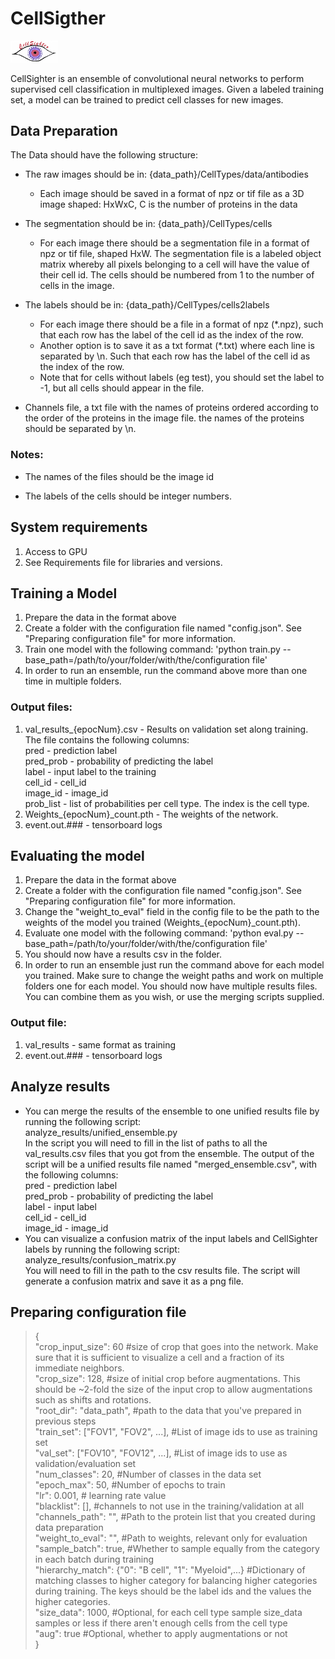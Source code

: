 
# CellSigther
<img src="./CellSighterLogo.jpg" style="width: 15%; height: 15%">


CellSighter is an ensemble of convolutional neural networks to perform supervised cell classification in multiplexed images. Given a labeled training set, a model can be trained to predict cell classes for new images.

## Data Preparation
The Data should have the following structure:
* The raw images should be in: {data_path}/CellTypes/data/antibodies

  * Each image should be saved in a format of npz or tif file as a 3D image shaped: HxWxC, C is the number of proteins in the data

* The segmentation should be in: {data_path}/CellTypes/cells 
  * For each image there should be a segmentation file in a format of npz or tif file, shaped HxW. The segmentation file is a labeled object matrix whereby all pixels belonging to a cell will have the value of their cell id. The cells should be numbered from 1 to the number of cells in the image.

* The labels should be in: {data_path}/CellTypes/cells2labels 
  * For each image there should be a file in a format of npz (*.npz), such that each row has the label of the cell id as the index of the row. 
  * Another option is to save it as a txt format (*.txt) where each line is separated by \n. Such that each row has the label of the cell id as the index of the row.
  * Note that for cells without labels (eg test), you should set the label to -1, but all cells should appear in the file.

* Channels file, a txt file with the names of proteins ordered according to the order of the proteins in the image file.
the names of the proteins should be separated by \n.

### Notes:

- The names of the files should be the image id

- The labels of the cells should be integer numbers.

## System requirements
1. Access to GPU
2. See Requirements file for libraries and versions.


## Training a Model

1. Prepare the data in the format above
2. Create a folder with the configuration file named "config.json".
    See "Preparing configuration file"  for more information.
3. Train one model with the following command:
    'python train.py --base_path=/path/to/your/folder/with/the/configuration file'
4. In order to run an ensemble, run the command above more than one time in multiple folders.

### Output files:
1. val_results_{epocNum}.csv - Results on validation set along training.
The file contains the following columns:  
pred - prediction label  
pred_prob - probability of predicting the label  
label - input label to the training  
cell_id - cell_id  
image_id - image_id  
prob_list - list of probabilities per cell type. The index is the cell type.  
2. Weights_{epocNum}_count.pth - The weights of the network.    
3. event.out.### - tensorboard logs

## Evaluating the model

1. Prepare the data in the format above
2. Create a folder with the configuration file named "config.json".
    See "Preparing configuration file"  for more information.
3. Change the "weight_to_eval" field in the config file to be the path to the weights of the model you trained (Weights_{epocNum}_count.pth).
4. Evaluate one model with the following command:
    'python eval.py --base_path=/path/to/your/folder/with/the/configuration file'
5. You should now have a results csv in the folder.
6. In order to run an ensemble just run the command above for each model you trained. Make sure to change the weight paths and work on multiple folders one for each model.
    You should now have multiple results files. You can combine them as you wish, or use the merging scripts supplied.

### Output file:
1. val_results - same format as training
2. event.out.### - tensorboard logs

## Analyze results

- You can merge the results of the ensemble to one unified results file by running the following script:  
analyze_results/unified_ensemble.py  
In the script you will need to fill in the list of paths to all the val_results.csv files that you got from the ensemble.
The output of the script will be a unified results file named "merged_ensemble.csv", with the following columns:  
pred - prediction label  
pred_prob  - probability of predicting the label   
label - input label   
cell_id - cell_id  
image_id - image_id  
- You can visualize a confusion matrix of the input labels and CellSighter labels by running the following script: analyze_results/confusion_matrix.py   
You will need to fill in the path to the csv results file. The script will generate a confusion matrix and save it as a png file.

## Preparing configuration file
> {   
    "crop_input_size": 60  #size of crop that goes into the network. Make sure that it is sufficient to visualize a cell and a fraction of its immediate neighbors.   
    "crop_size": 128,  #size of initial crop before augmentations. This should be ~2-fold the size of the input crop to allow augmentations such as shifts and rotations.  
    "root_dir": "data_path",  #path to the data that you've prepared in previous steps  
    "train_set": ["FOV1", "FOV2", ...],  #List of image ids to use as training set  
    "val_set": ["FOV10", "FOV12", ...],  #List of image ids to use as validation/evaluation set  
    "num_classes": 20,  #Number of classes in the data set  
    "epoch_max": 50, #Number of epochs to train  
    "lr": 0.001, # learning rate value  
    "blacklist": [],  #channels to not use in the training/validation at all
    "channels_path": "",  #Path to the protein list that you created during data preparation  
    "weight_to_eval": "",  #Path to weights, relevant only for evaluation  
    "sample_batch": true, #Whether to sample equally from the category in each batch during training   
    "hierarchy_match": {"0": "B cell", "1": "Myeloid",...}  #Dictionary of matching classes to higher category for balancing higher categories during training. The keys should be the label ids and the values the higher categories.   
    "size_data": 1000, #Optional, for each cell type sample size_data samples or less if there aren't enough cells from the cell type  
    "aug": true #Optional, whether to apply augmentations or not  
}
